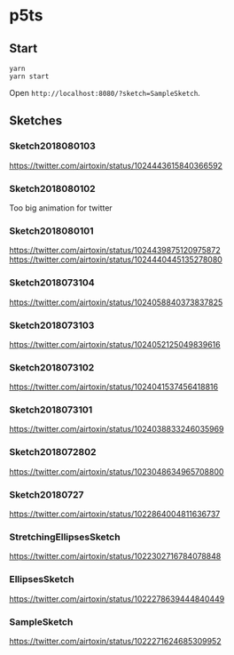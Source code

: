 # p5ts

## Start

```
yarn
yarn start
```

Open `http://localhost:8080/?sketch=SampleSketch`.

## Sketches

### Sketch2018080103

https://twitter.com/airtoxin/status/1024443615840366592

### Sketch2018080102

Too big animation for twitter

### Sketch2018080101

https://twitter.com/airtoxin/status/1024439875120975872
https://twitter.com/airtoxin/status/1024440445135278080

### Sketch2018073104

https://twitter.com/airtoxin/status/1024058840373837825

### Sketch2018073103

https://twitter.com/airtoxin/status/1024052125049839616

### Sketch2018073102

https://twitter.com/airtoxin/status/1024041537456418816

### Sketch2018073101

https://twitter.com/airtoxin/status/1024038833246035969

### Sketch2018072802

https://twitter.com/airtoxin/status/1023048634965708800

### Sketch20180727

https://twitter.com/airtoxin/status/1022864004811636737

### StretchingEllipsesSketch

https://twitter.com/airtoxin/status/1022302716784078848

### EllipsesSketch

https://twitter.com/airtoxin/status/1022278639444840449

### SampleSketch

https://twitter.com/airtoxin/status/1022271624685309952
